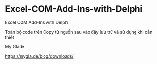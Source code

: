 # Excel-COM-Add-Ins-with-Delphi
Excel COM Add-Ins with Delphi

Toàn bộ code trên Copy từ nguồn sau vào đây lưu trữ và sử dụng khi cần thiết

My Glade

https://mygla.de/blog/downloads/
